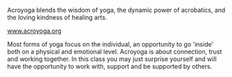 Acroyoga blends the wisdom of yoga, the dynamic power of acrobatics, and the loving kindness of healing arts.

www.acroyoga.org

Most forms of yoga focus on the individual, an opportunity to go 'inside' both on a physical and emotional level. Acroyoga is about connection, trust and working together. In this class you may just surprise yourself and will have the opportunity to work with, support and be supported by others.